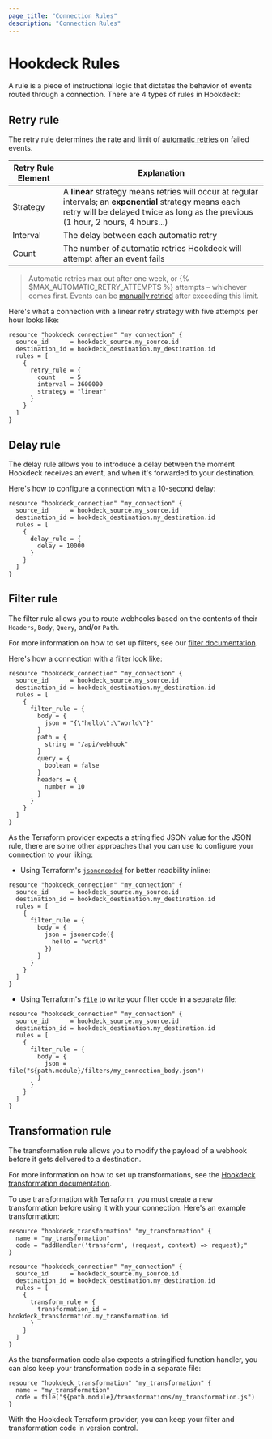```yaml
---
page_title: "Connection Rules"
description: "Connection Rules"
---
```


# Hookdeck Rules

A rule is a piece of instructional logic that dictates the behavior of events routed through a connection. There are 4 types of rules in Hookdeck:

## Retry rule

The retry rule determines the rate and limit of [automatic retries](automatically-retry-events) on failed events.

| Retry Rule Element | Explanation                                                                                                                                                                                   |
| ------------------ | --------------------------------------------------------------------------------------------------------------------------------------------------------------------------------------------- |
| Strategy           | A **linear** strategy means retries will occur at regular intervals; an **exponential** strategy means each retry will be delayed twice as long as the previous (1 hour, 2 hours, 4 hours...) |
| Interval           | The delay between each automatic retry                                                                                                                                                        |
| Count              | The number of automatic retries Hookdeck will attempt after an event fails                                                                                                                    |

> Automatic retries max out after one week, or {% $MAX_AUTOMATIC_RETRY_ATTEMPTS %} attempts – whichever comes first. Events can be [manually retried](https://hookdeck.com/docs/manually-retry-events) after exceeding this limit.

Here's what a connection with a linear retry strategy with five attempts per hour looks like:

```hcl
resource "hookdeck_connection" "my_connection" {
  source_id      = hookdeck_source.my_source.id
  destination_id = hookdeck_destination.my_destination.id
  rules = [
    {
      retry_rule = {
        count    = 5
        interval = 3600000
        strategy = "linear"
      }
    }
  ]
}
```

## Delay rule

The delay rule allows you to introduce a delay between the moment Hookdeck receives an event, and when it's forwarded to your destination.

Here's how to configure a connection with a 10-second delay:

```hcl
resource "hookdeck_connection" "my_connection" {
  source_id      = hookdeck_source.my_source.id
  destination_id = hookdeck_destination.my_destination.id
  rules = [
    {
      delay_rule = {
        delay = 10000
      }
    }
  ]
}
```

## Filter rule

The filter rule allows you to route webhooks based on the contents of their `Headers`, `Body`, `Query`, and/or `Path`.

For more information on how to set up filters, see our [filter documentation](https://hookdeck.com/docs/filters).

Here's how a connection with a filter look like:

```hcl
resource "hookdeck_connection" "my_connection" {
  source_id      = hookdeck_source.my_source.id
  destination_id = hookdeck_destination.my_destination.id
  rules = [
    {
      filter_rule = {
        body = {
          json = "{\"hello\":\"world\"}"
        }
        path = {
          string = "/api/webhook"
        }
        query = {
          boolean = false
        }
        headers = {
          number = 10
        }
      }
    }
  ]
}
```

As the Terraform provider expects a stringified JSON value for the JSON rule, there are some other approaches that you can use to configure your connection to your liking:

- Using Terraform's [`jsonencoded`](https://developer.hashicorp.com/terraform/language/functions/jsonencode) for better readbility inline:

```hcl
resource "hookdeck_connection" "my_connection" {
  source_id      = hookdeck_source.my_source.id
  destination_id = hookdeck_destination.my_destination.id
  rules = [
    {
      filter_rule = {
        body = {
          json = jsonencode({
            hello = "world"
          })
        }
      }
    }
  ]
}
```

- Using Terraform's [`file`](https://developer.hashicorp.com/terraform/language/functions/file) to write your filter code in a separate file:

```hcl
resource "hookdeck_connection" "my_connection" {
  source_id      = hookdeck_source.my_source.id
  destination_id = hookdeck_destination.my_destination.id
  rules = [
    {
      filter_rule = {
        body = {
          json = file("${path.module}/filters/my_connection_body.json")
        }
      }
    }
  ]
}
```

## Transformation rule

The transformation rule allows you to modify the payload of a webhook before it gets delivered to a destination.

For more information on how to set up transformations, see the [Hookdeck transformation documentation](https://hookdeck.com/docs/transformations).

To use transformation with Terraform, you must create a new transformation before using it with your connection. Here's an example transformation:

```hcl
resource "hookdeck_transformation" "my_transformation" {
  name = "my_transformation"
  code = "addHandler('transform', (request, context) => request);"
}

resource "hookdeck_connection" "my_connection" {
  source_id      = hookdeck_source.my_source.id
  destination_id = hookdeck_destination.my_destination.id
  rules = [
    {
      transform_rule = {
        transformation_id = hookdeck_transformation.my_transformation.id
      }
    }
  ]
}
```

As the transformation code also expects a stringified function handler, you can also keep your transformation code in a separate file:

```hcl
resource "hookdeck_transformation" "my_transformation" {
  name = "my_transformation"
  code = file("${path.module}/transformations/my_transformation.js")
}
```

With the Hookdeck Terraform provider, you can keep your filter and transformation code in version control.
